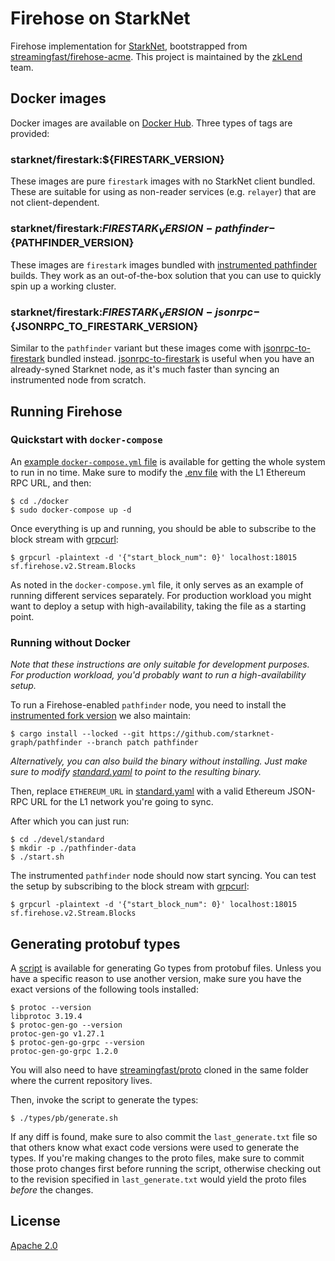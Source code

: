 # Firehose on StarkNet

Firehose implementation for [StarkNet](https://starknet.io/), bootstrapped from [streamingfast/firehose-acme](https://github.com/streamingfast/firehose-acme/commit/6966e1a3aaf49d2d398686333967299e97bde05b). This project is maintained by the [zkLend](https://zklend.com/) team.

## Docker images

Docker images are available on [Docker Hub](https://hub.docker.com/r/starknet/firestark). Three types of tags are provided:

### starknet/firestark:${FIRESTARK_VERSION}

These images are pure `firestark` images with no StarkNet client bundled. These are suitable for using as non-reader services (e.g. `relayer`) that are not client-dependent.

### starknet/firestark:${FIRESTARK_VERSION}-pathfinder-${PATHFINDER_VERSION}

These images are `firestark` images bundled with [instrumented pathfinder](https://github.com/starknet-graph/pathfinder) builds. They work as an out-of-the-box solution that you can use to quickly spin up a working cluster.

### starknet/firestark:${FIRESTARK_VERSION}-jsonrpc-${JSONRPC_TO_FIRESTARK_VERSION}

Similar to the `pathfinder` variant but these images come with [jsonrpc-to-firestark](https://github.com/starknet-graph/jsonrpc-to-firestark) bundled instead. [jsonrpc-to-firestark](https://github.com/starknet-graph/jsonrpc-to-firestark) is useful when you have an already-syned Starknet node, as it's much faster than syncing an instrumented node from scratch.

## Running Firehose

### Quickstart with `docker-compose`

An [example `docker-compose.yml` file](./docker/docker-compose.yml) is available for getting the whole system to run in no time. Make sure to modify the [.env file](./docker/.env) with the L1 Ethereum RPC URL, and then:

```console
$ cd ./docker
$ sudo docker-compose up -d
```

Once everything is up and running, you should be able to subscribe to the block stream with [grpcurl](https://github.com/fullstorydev/grpcurl):

```console
$ grpcurl -plaintext -d '{"start_block_num": 0}' localhost:18015 sf.firehose.v2.Stream.Blocks
```

As noted in the `docker-compose.yml` file, it only serves as an example of running different services separately. For production workload you might want to deploy a setup with high-availability, taking the file as a starting point.

### Running without Docker

_Note that these instructions are only suitable for development purposes. For production workload, you'd probably want to run a high-availability setup._

To run a Firehose-enabled `pathfinder` node, you need to install the [instrumented fork version](https://github.com/starknet-graph/pathfinder) we also maintain:

```console
$ cargo install --locked --git https://github.com/starknet-graph/pathfinder --branch patch pathfinder
```

_Alternatively, you can also build the binary without installing. Just make sure to modify [standard.yaml](./devel/standard/standard.yaml) to point to the resulting binary._

Then, replace `ETHEREUM_URL` in [standard.yaml](./devel/standard/standard.yaml) with a valid Ethereum JSON-RPC URL for the L1 network you're going to sync.

After which you can just run:

```console
$ cd ./devel/standard
$ mkdir -p ./pathfinder-data
$ ./start.sh
```

The instrumented `pathfinder` node should now start syncing. You can test the setup by subscribing to the block stream with [grpcurl](https://github.com/fullstorydev/grpcurl):

```console
$ grpcurl -plaintext -d '{"start_block_num": 0}' localhost:18015 sf.firehose.v2.Stream.Blocks
```

## Generating protobuf types

A [script](./types/pb/generate.sh) is available for generating Go types from protobuf files. Unless you have a specific reason to use another version, make sure you have the exact versions of the following tools installed:

```console
$ protoc --version
libprotoc 3.19.4
$ protoc-gen-go --version
protoc-gen-go v1.27.1
$ protoc-gen-go-grpc --version
protoc-gen-go-grpc 1.2.0
```

You will also need to have [streamingfast/proto](https://github.com/streamingfast/proto) cloned in the same folder where the current repository lives.

Then, invoke the script to generate the types:

```console
$ ./types/pb/generate.sh
```

If any diff is found, make sure to also commit the `last_generate.txt` file so that others know what exact code versions were used to generate the types. If you're making changes to the proto files, make sure to commit those proto changes first before running the script, otherwise checking out to the revision specified in `last_generate.txt` would yield the proto files _before_ the changes.

## License

[Apache 2.0](./LICENSE)
